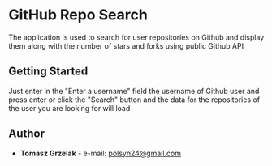 # GitHub Repo Search

The application is used to search for user repositories on Github and display them along with the number of stars and forks using public Github API

## Getting Started

Just enter in the "Enter a username" field the username of Github user and press enter or click the "Search" button and the data for the repositories of the user you are looking for will load


## Author

* **Tomasz Grzelak** - e-mail: polsyn24@gmail.com
